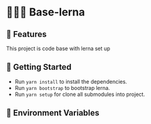 # 👨🏽‍💻 Base-lerna

## 📌 Features

This project is code base with lerna set up

## 🧐 Getting Started

- Run `yarn install` to install the dependencies.
- Run `yarn bootstrap` to bootstrap lerna.
- Run `yarn setup` for clone all submodules into project.

## 🔧 Environment Variables
